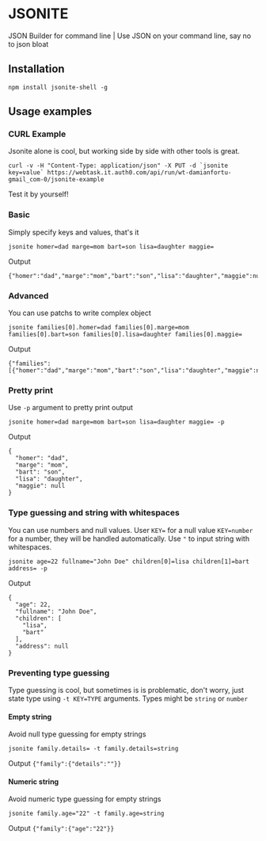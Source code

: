 # JSONITE
JSON Builder for command line | Use JSON on your command line, say no to json bloat

## Installation
```
npm install jsonite-shell -g
```

## Usage examples

### CURL Example
Jsonite alone is cool, but working side by side with other tools is great.
```
curl -v -H "Content-Type: application/json" -X PUT -d `jsonite key=value` https://webtask.it.auth0.com/api/run/wt-damianfortu-gmail_com-0/jsonite-example
```

Test it by yourself!

### Basic
Simply specify keys and values, that's it
```
jsonite homer=dad marge=mom bart=son lisa=daughter maggie=
```

Output
```
{"homer":"dad","marge":"mom","bart":"son","lisa":"daughter","maggie":null}
```

### Advanced
You can use patchs to write complex object

```
jsonite families[0].homer=dad families[0].marge=mom families[0].bart=son families[0].lisa=daughter families[0].maggie=
```

Output
```
{"families":[{"homer":"dad","marge":"mom","bart":"son","lisa":"daughter","maggie":null}]}
```

### Pretty print
Use `-p` argument to pretty print output

```
jsonite homer=dad marge=mom bart=son lisa=daughter maggie= -p
```

Output
```
{
  "homer": "dad",
  "marge": "mom",
  "bart": "son",
  "lisa": "daughter",
  "maggie": null
}
```

### Type guessing and string with whitespaces
You can use numbers and null values. User `KEY=` for a null value `KEY=number` for a number, they will be handled automatically. Use `"` to input string with whitespaces.

```
jsonite age=22 fullname="John Doe" children[0]=lisa children[1]=bart address= -p
```

Output
```
{
  "age": 22,
  "fullname": "John Doe",
  "children": [
    "lisa",
    "bart"
  ],
  "address": null
}
```

### Preventing type guessing
Type guessing is cool, but sometimes is is problematic, don't worry, just state type using `-t KEY=TYPE` arguments. Types might be `string` or `number`

#### Empty string
Avoid null type guessing for empty strings
```
jsonite family.details= -t family.details=string
```

Output
```{"family":{"details":""}}```

#### Numeric string
Avoid numeric type guessing for empty strings
```
jsonite family.age="22" -t family.age=string
```

Output
```{"family":{"age":"22"}}```
